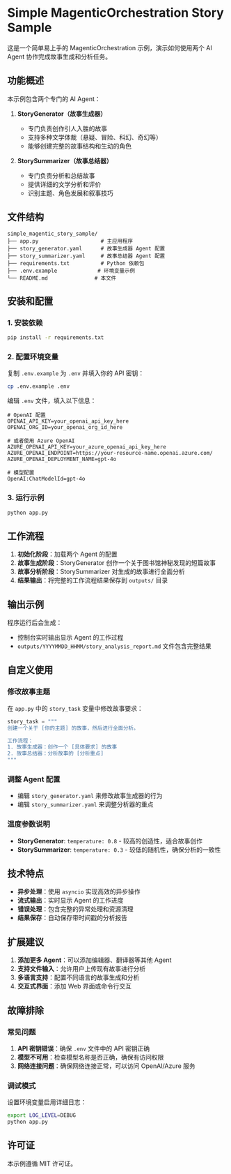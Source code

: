 # Simple MagenticOrchestration Story Sample

这是一个简单易上手的 MagenticOrchestration 示例，演示如何使用两个 AI Agent 协作完成故事生成和分析任务。

## 功能概述

本示例包含两个专门的 AI Agent：

1. **StoryGenerator（故事生成器）**
   - 专门负责创作引人入胜的故事
   - 支持多种文学体裁（悬疑、冒险、科幻、奇幻等）
   - 能够创建完整的故事结构和生动的角色

2. **StorySummarizer（故事总结器）**
   - 专门负责分析和总结故事
   - 提供详细的文学分析和评价
   - 识别主题、角色发展和叙事技巧

## 文件结构

```
simple_magentic_story_sample/
├── app.py                    # 主应用程序
├── story_generator.yaml      # 故事生成器 Agent 配置
├── story_summarizer.yaml     # 故事总结器 Agent 配置
├── requirements.txt          # Python 依赖包
├── .env.example             # 环境变量示例
└── README.md               # 本文件
```

## 安装和配置

### 1. 安装依赖

```bash
pip install -r requirements.txt
```

### 2. 配置环境变量

复制 `.env.example` 为 `.env` 并填入你的 API 密钥：

```bash
cp .env.example .env
```

编辑 `.env` 文件，填入以下信息：

```env
# OpenAI 配置
OPENAI_API_KEY=your_openai_api_key_here
OPENAI_ORG_ID=your_openai_org_id_here

# 或者使用 Azure OpenAI
AZURE_OPENAI_API_KEY=your_azure_openai_api_key_here
AZURE_OPENAI_ENDPOINT=https://your-resource-name.openai.azure.com/
AZURE_OPENAI_DEPLOYMENT_NAME=gpt-4o

# 模型配置
OpenAI:ChatModelId=gpt-4o
```

### 3. 运行示例

```bash
python app.py
```

## 工作流程

1. **初始化阶段**：加载两个 Agent 的配置
2. **故事生成阶段**：StoryGenerator 创作一个关于图书馆神秘发现的短篇故事
3. **故事分析阶段**：StorySummarizer 对生成的故事进行全面分析
4. **结果输出**：将完整的工作流程结果保存到 `outputs/` 目录

## 输出示例

程序运行后会生成：
- 控制台实时输出显示 Agent 的工作过程
- `outputs/YYYYMMDD_HHMM/story_analysis_report.md` 文件包含完整结果

## 自定义使用

### 修改故事主题

在 `app.py` 中的 `story_task` 变量中修改故事要求：

```python
story_task = """
创建一个关于 [你的主题] 的故事，然后进行全面分析。

工作流程：
1. 故事生成器：创作一个 [具体要求] 的故事
2. 故事总结器：分析故事的 [分析重点]
"""
```

### 调整 Agent 配置

- 编辑 `story_generator.yaml` 来修改故事生成器的行为
- 编辑 `story_summarizer.yaml` 来调整分析器的重点

### 温度参数说明

- **StoryGenerator**: `temperature: 0.8` - 较高的创造性，适合故事创作
- **StorySummarizer**: `temperature: 0.3` - 较低的随机性，确保分析的一致性

## 技术特点

- **异步处理**：使用 `asyncio` 实现高效的异步操作
- **流式输出**：实时显示 Agent 的工作进度
- **错误处理**：包含完整的异常处理和资源清理
- **结果保存**：自动保存带时间戳的分析报告

## 扩展建议

1. **添加更多 Agent**：可以添加编辑器、翻译器等其他 Agent
2. **支持文件输入**：允许用户上传现有故事进行分析
3. **多语言支持**：配置不同语言的故事生成和分析
4. **交互式界面**：添加 Web 界面或命令行交互

## 故障排除

### 常见问题

1. **API 密钥错误**：确保 `.env` 文件中的 API 密钥正确
2. **模型不可用**：检查模型名称是否正确，确保有访问权限
3. **网络连接问题**：确保网络连接正常，可以访问 OpenAI/Azure 服务

### 调试模式

设置环境变量启用详细日志：

```bash
export LOG_LEVEL=DEBUG
python app.py
```

## 许可证

本示例遵循 MIT 许可证。